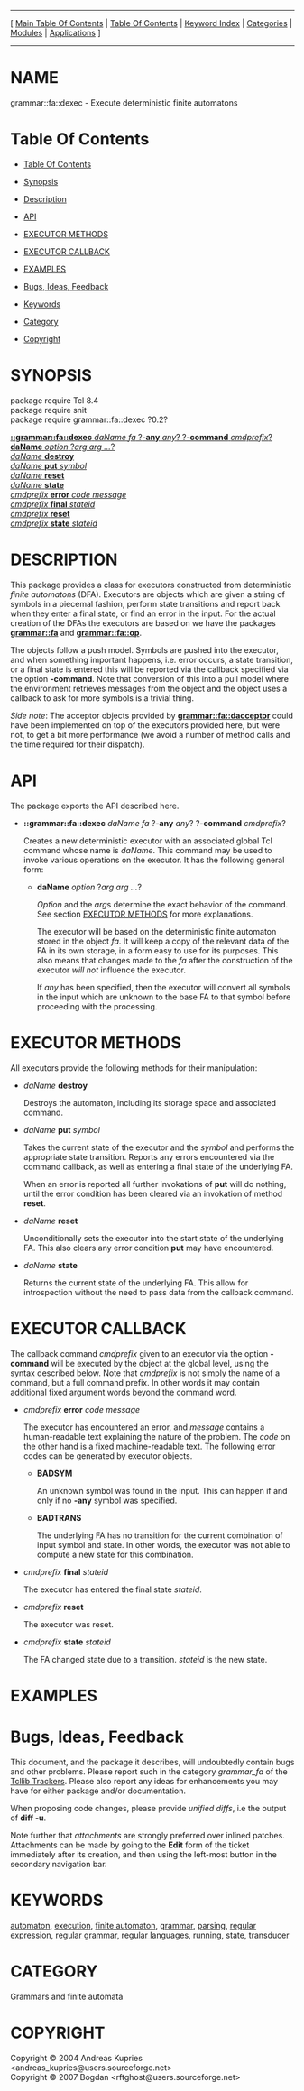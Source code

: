 
[//000000001]: # (grammar::fa::dexec \- Finite automaton operations and usage)
[//000000002]: # (Generated from file 'dexec\.man' by tcllib/doctools with format 'markdown')
[//000000003]: # (Copyright &copy; 2004 Andreas Kupries <andreas\_kupries@users\.sourceforge\.net>)
[//000000004]: # (Copyright &copy; 2007 Bogdan <rftghost@users\.sourceforge\.net>)
[//000000005]: # (grammar::fa::dexec\(n\) 0\.2 tcllib "Finite automaton operations and usage")

<hr> [ <a href="../../../../toc.md">Main Table Of Contents</a> &#124; <a
href="../../../toc.md">Table Of Contents</a> &#124; <a
href="../../../../index.md">Keyword Index</a> &#124; <a
href="../../../../toc0.md">Categories</a> &#124; <a
href="../../../../toc1.md">Modules</a> &#124; <a
href="../../../../toc2.md">Applications</a> ] <hr>

# NAME

grammar::fa::dexec \- Execute deterministic finite automatons

# <a name='toc'></a>Table Of Contents

  - [Table Of Contents](#toc)

  - [Synopsis](#synopsis)

  - [Description](#section1)

  - [API](#section2)

  - [EXECUTOR METHODS](#section3)

  - [EXECUTOR CALLBACK](#section4)

  - [EXAMPLES](#section5)

  - [Bugs, Ideas, Feedback](#section6)

  - [Keywords](#keywords)

  - [Category](#category)

  - [Copyright](#copyright)

# <a name='synopsis'></a>SYNOPSIS

package require Tcl 8\.4  
package require snit  
package require grammar::fa::dexec ?0\.2?  

[__::grammar::fa::dexec__ *daName* *fa* ?__\-any__ *any*? ?__\-command__ *cmdprefix*?](#1)  
[__daName__ *option* ?*arg arg \.\.\.*?](#2)  
[*daName* __destroy__](#3)  
[*daName* __put__ *symbol*](#4)  
[*daName* __reset__](#5)  
[*daName* __state__](#6)  
[*cmdprefix* __error__ *code* *message*](#7)  
[*cmdprefix* __final__ *stateid*](#8)  
[*cmdprefix* __reset__](#9)  
[*cmdprefix* __state__ *stateid*](#10)  

# <a name='description'></a>DESCRIPTION

This package provides a class for executors constructed from deterministic
*finite automatons* \(DFA\)\. Executors are objects which are given a string of
symbols in a piecemal fashion, perform state transitions and report back when
they enter a final state, or find an error in the input\. For the actual creation
of the DFAs the executors are based on we have the packages
__[grammar::fa](fa\.md)__ and __[grammar::fa::op](faop\.md)__\.

The objects follow a push model\. Symbols are pushed into the executor, and when
something important happens, i\.e\. error occurs, a state transition, or a final
state is entered this will be reported via the callback specified via the option
__\-command__\. Note that conversion of this into a pull model where the
environment retrieves messages from the object and the object uses a callback to
ask for more symbols is a trivial thing\.

*Side note*: The acceptor objects provided by
__[grammar::fa::dacceptor](dacceptor\.md)__ could have been implemented
on top of the executors provided here, but were not, to get a bit more
performance \(we avoid a number of method calls and the time required for their
dispatch\)\.

# <a name='section2'></a>API

The package exports the API described here\.

  - <a name='1'></a>__::grammar::fa::dexec__ *daName* *fa* ?__\-any__ *any*? ?__\-command__ *cmdprefix*?

    Creates a new deterministic executor with an associated global Tcl command
    whose name is *daName*\. This command may be used to invoke various
    operations on the executor\. It has the following general form:

      * <a name='2'></a>__daName__ *option* ?*arg arg \.\.\.*?

        *Option* and the *arg*s determine the exact behavior of the command\.
        See section [EXECUTOR METHODS](#section3) for more explanations\.

        The executor will be based on the deterministic finite automaton stored
        in the object *fa*\. It will keep a copy of the relevant data of the FA
        in its own storage, in a form easy to use for its purposes\. This also
        means that changes made to the *fa* after the construction of the
        executor *will not* influence the executor\.

        If *any* has been specified, then the executor will convert all
        symbols in the input which are unknown to the base FA to that symbol
        before proceeding with the processing\.

# <a name='section3'></a>EXECUTOR METHODS

All executors provide the following methods for their manipulation:

  - <a name='3'></a>*daName* __destroy__

    Destroys the automaton, including its storage space and associated command\.

  - <a name='4'></a>*daName* __put__ *symbol*

    Takes the current state of the executor and the *symbol* and performs the
    appropriate state transition\. Reports any errors encountered via the command
    callback, as well as entering a final state of the underlying FA\.

    When an error is reported all further invokations of __put__ will do
    nothing, until the error condition has been cleared via an invokation of
    method __reset__\.

  - <a name='5'></a>*daName* __reset__

    Unconditionally sets the executor into the start state of the underlying FA\.
    This also clears any error condition __put__ may have encountered\.

  - <a name='6'></a>*daName* __state__

    Returns the current state of the underlying FA\. This allow for introspection
    without the need to pass data from the callback command\.

# <a name='section4'></a>EXECUTOR CALLBACK

The callback command *cmdprefix* given to an executor via the option
__\-command__ will be executed by the object at the global level, using the
syntax described below\. Note that *cmdprefix* is not simply the name of a
command, but a full command prefix\. In other words it may contain additional
fixed argument words beyond the command word\.

  - <a name='7'></a>*cmdprefix* __error__ *code* *message*

    The executor has encountered an error, and *message* contains a
    human\-readable text explaining the nature of the problem\. The *code* on
    the other hand is a fixed machine\-readable text\. The following error codes
    can be generated by executor objects\.

      * __BADSYM__

        An unknown symbol was found in the input\. This can happen if and only if
        no __\-any__ symbol was specified\.

      * __BADTRANS__

        The underlying FA has no transition for the current combination of input
        symbol and state\. In other words, the executor was not able to compute a
        new state for this combination\.

  - <a name='8'></a>*cmdprefix* __final__ *stateid*

    The executor has entered the final state *stateid*\.

  - <a name='9'></a>*cmdprefix* __reset__

    The executor was reset\.

  - <a name='10'></a>*cmdprefix* __state__ *stateid*

    The FA changed state due to a transition\. *stateid* is the new state\.

# <a name='section5'></a>EXAMPLES

# <a name='section6'></a>Bugs, Ideas, Feedback

This document, and the package it describes, will undoubtedly contain bugs and
other problems\. Please report such in the category *grammar\_fa* of the
[Tcllib Trackers](http://core\.tcl\.tk/tcllib/reportlist)\. Please also report
any ideas for enhancements you may have for either package and/or documentation\.

When proposing code changes, please provide *unified diffs*, i\.e the output of
__diff \-u__\.

Note further that *attachments* are strongly preferred over inlined patches\.
Attachments can be made by going to the __Edit__ form of the ticket
immediately after its creation, and then using the left\-most button in the
secondary navigation bar\.

# <a name='keywords'></a>KEYWORDS

[automaton](\.\./\.\./\.\./\.\./index\.md\#automaton),
[execution](\.\./\.\./\.\./\.\./index\.md\#execution), [finite
automaton](\.\./\.\./\.\./\.\./index\.md\#finite\_automaton),
[grammar](\.\./\.\./\.\./\.\./index\.md\#grammar),
[parsing](\.\./\.\./\.\./\.\./index\.md\#parsing), [regular
expression](\.\./\.\./\.\./\.\./index\.md\#regular\_expression), [regular
grammar](\.\./\.\./\.\./\.\./index\.md\#regular\_grammar), [regular
languages](\.\./\.\./\.\./\.\./index\.md\#regular\_languages),
[running](\.\./\.\./\.\./\.\./index\.md\#running),
[state](\.\./\.\./\.\./\.\./index\.md\#state),
[transducer](\.\./\.\./\.\./\.\./index\.md\#transducer)

# <a name='category'></a>CATEGORY

Grammars and finite automata

# <a name='copyright'></a>COPYRIGHT

Copyright &copy; 2004 Andreas Kupries <andreas\_kupries@users\.sourceforge\.net>  
Copyright &copy; 2007 Bogdan <rftghost@users\.sourceforge\.net>
